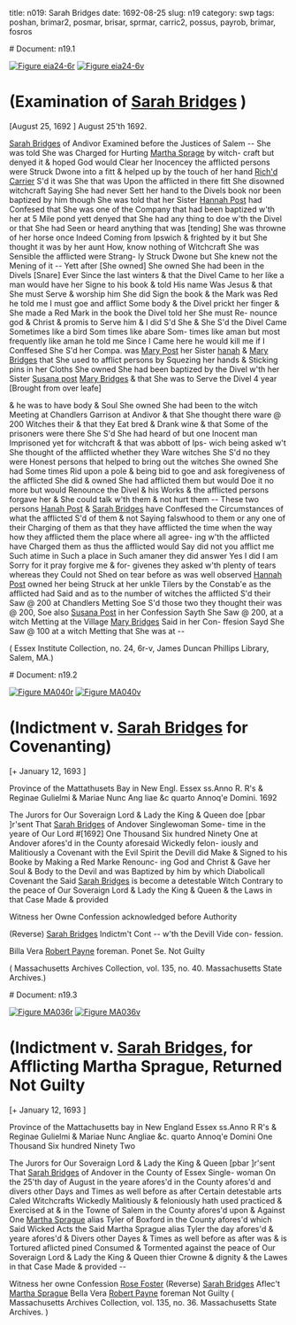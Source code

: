 title: n019: Sarah Bridges
date: 1692-08-25
slug: n19
category: swp
tags: poshan, brimar2, posmar, brisar, sprmar, carric2, possus, payrob, brimar, fosros


<div markdown class="doc" id="n19.1"># Document: n19.1

[![Figure eia24-6r](archives/essex/eia/gifs/eia24-6r.gif)](archives/essex/eia/large/eia24-6r.jpg)
[![Figure eia24-6v](archives/essex/eia/gifs/eia24-6v.gif)](archives/essex/eia/large/eia24-6v.jpg)

# (Examination of [Sarah Bridges](/tag/brisar.html) )

[August 25, 1692 ]   August 25'th 1692. 

[Sarah Bridges](/tag/brisar.html) of Andivor Examined before the Justices of Salem --  She was told She was Charged for Hurting [Martha Sprage](/tag/sprmar.html) by witch-  craft but denyed it & hoped God would Clear her Inocencey the  afflicted persons were Struck Dwone into a fitt & helped up by the  touch of her hand [Rich'd Carrier](/tag/carric2.html) S'd it was She that was Upon  the afflicted in there fitt She disowned witchcraft Saying She had  never Sett her hand to the Divels book nor been baptized by him  though She was told that her Sister [Hannah Post](/tag/poshan.html) had Confesed  that She was one of the Company that had been baptized w'th her  at 5 Mile pond yett denyed that She had any thing to doe w'th the  Divel or that She had Seen or heard anything that was [tending]  She was throwne of her horse once Indeed Coming from Ipswich  & frighted by it but She thought it was by her aunt How, know  nothing of Witchcraft She was Sensible the afflicted were Strang-  ly Struck Dwone but She knew not the Mening of it -- Yett after [She owned] She owned She had been in the Divels [Snare] Ever Since the last  winters & that the Divel Came to her like a man would have her  Signe to his book & told His name Was Jesus & that She must Serve  & worship him She did Sign the book & the Mark was Red he told  me I must goe and afflict Some body & the Divel prickt her finger  & She made a Red Mark in the book the Divel told her She must Re-  nounce god & Christ & promis to Serve him & I did S'd She & She  S'd the Divel Came Sometimes like a bird Som times like abare Som-  times like aman but most frequently like aman he told me Since I  Came here he would kill me if I Conffesed She S'd her Compa. was  [Mary Post](/tag/posmar.html) her Sister [hanah](/tag/poshan.html) & [Mary Bridges](/tag/brimar2.html) that She used to afflict  persons by Squezing her hands & Sticking pins in her Cloths She  owned She had been baptized by the Divel w'th her Sister [Susana post](/tag/possus.html) [Mary Bridges](/tag/brimar2.html) & that She was to Serve the Divel 4 year [Brought  from over leafe]

& he was to have body & Soul She owned She had been to the witch  Meeting at Chandlers Garrison at Andivor & that She thought there  ware @ 200 Witches their & that they Eat bred & Drank wine & that  Some of the prisoners were there She S'd She had heard of but one  Inocent man Imprisoned yet for witchcraft & that was abbott of Ips-  wich being asked w't She thought of the afflicted whether they Ware  witches She S'd no they were Honest persons that helped to bring  out the witches She owned She had Some times Rid upon a pole  & being bid to goe and ask foregiveness of the afflicted She did  & owned She had afflicted them but would Doe it no more but would  Renounce the Divel & his Works & the afflicted persons forgave her  & She could talk w'th them & not hurt them -- These two persons  [Hanah Post](/tag/poshan.html) & [Sarah Bridges](/tag/brisar.html) have Conffesed the Circumstances of  what the afflicted S'd of them & not Saying falswhood to them or  any one of their Charging of them as that they have afflicted the  time when the way how they afflicted them the place where all agree-  ing w'th the afflicted have Charged them as thus the afflicted would  Say did not you afflict me Such atime in Such a place in Such amaner  they did answer Yes I did I am Sorry for it pray forgive me & for-  givenes they asked w'th plenty of tears whereas they Could not Shed  on tear before as was well observed [Hannah Post](/tag/poshan.html) owned her being  Struck at her unkle Tilers by the Constab'e as the afflicted had Said  and as to the number of witches the afflicted S'd their Saw @ 200  at Chandlers Metting Soe S'd those two they thought their was  @ 200, Soe also [Susana Post](/tag/possus.html) in her Confession Sayth She Saw @ 200,  at a witch Metting at the Village [Mary Bridges](/tag/brimar.html) Said in her Con-  ffesion Sayd She Saw @ 100 at a witch Metting that She was at --

( Essex Institute Collection, no. 24, 6r-v, James Duncan Phillips Library, Salem, MA.)
</div><div markdown class="doc" id="n19.2"># Document: n19.2

[![Figure MA040r](archives/MA135/small/MA040r.jpg)](archives/MA135/large/MA040r.jpg)
[![Figure MA040v](archives/MA135/small/MA040v.jpg)](archives/MA135/large/MA040v.jpg)

# (Indictment v. [Sarah Bridges](/tag/brisar.html) for Covenanting)

[+ January 12, 1693 ]

Province of the Mattathusets Bay  in New Engl. Essex ss.Anno R. R's & Reginae  Gulielmi & Mariae Nunc Ang  liae &c quarto Annoq'e  Domini. 1692

The Jurors for Our Soveraign Lord & Lady the King & Queen  doe [pbar ]r'sent That [Sarah Bridges](/tag/brisar.html) of Andover Singlewoman Some-  time in the yeare of Our Lord #[1692] One Thousand Six hundred Ninety One at Andover afores'd in the County aforesaid Wickedly felon-  iously and Malitiously a Covenant with the Evil Spirit the Devill  did Make & Signed to his Booke by Making a Red Marke Renounc-  ing God and Christ & Gave her Soul & Body to the Devil and was  Baptized by him by which Diabolicall Covenant the Said [Sarah Bridges](/tag/brisar.html) is become a detestable Witch Contrary to the peace of Our  Soveraign Lord & Lady the King & Queen & the Laws in that Case  Made & provided

Witness her Owne Confession  acknowledged before Authority

(Reverse) [Sarah Bridges](/tag/brisar.html) Indictm't Cont -- w'th the Devill Vide con-  fession.

Billa Vera [Robert Payne](/tag/payrob.html) foreman. Ponet Se. Not Guilty

( Massachusetts Archives Collection, vol. 135, no. 40. Massachusetts State Archives.)
</div><div markdown class="doc" id="n19.3"># Document: n19.3

[![Figure MA036r](archives/MA135/small/MA036r.jpg)](archives/MA135/large/MA036r.jpg)
[![Figure MA036v](archives/MA135/small/MA036v.jpg)](archives/MA135/large/MA036v.jpg)

# (Indictment v. [Sarah Bridges](/tag/brisar.html), for Afflicting Martha Sprague, Returned Not Guilty

[+ January 12, 1693 ]

Province of the Mattachusetts bay  in New England Essex ss.Anno R R's & Reginae Gulielmi  & Mariae Nunc Angliae &c. quarto Annoq'e Domini One  Thousand Six hundred Ninety  Two

The Jurors for Our Soveraign Lord & Lady the King & Queen  [pbar ]r'sent That [Sarah Bridges](/tag/brisar.html) of Andover in the County of Essex Single-  woman On the 25'th day of August in the yeare afores'd in the  County afores'd and divers other Days and Times as well before as  after Certain detestable arts Caled Witchcrafts Wickedly Malitiously  & feloniously hath used practiced & Exercised at & in the Towne of  Salem in the County afores'd upon & Against One [Martha Sprague](/tag/sprmar.html)  alias Tyler of Boxford in the County afores'd which Said Wicked  Acts the Said Martha Sprague alias Tyler the day afores'd & yeare   afores'd & Divers other Dayes & Times as well before as after was  & is Tortured aflicted pined Consumed & Tormented against the peace  of Our Soveraign Lord & Lady the King & Queen thier Crowne  & dignity & the Lawes in that Case Made & provided --

Witness her owne Confession 
[Rose Foster](/tag/fosros.html) (Reverse) [Sarah Bridges](/tag/brisar.html) Aflec't [Martha Sprague](/tag/sprmar.html) Bella Vera [Robert Payne](/tag/payrob.html) foreman Not Guilty ( Massachusetts Archives Collection, vol. 135, no. 36. Massachusetts State Archives. )</div>